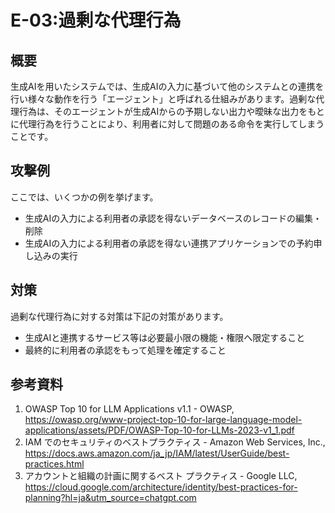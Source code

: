 # E-03:過剰な代理行為
## 概要
生成AIを用いたシステムでは、生成AIの入力に基づいて他のシステムとの連携を行い様々な動作を行う「エージェント」と呼ばれる仕組みがあります。過剰な代理行為は、そのエージェントが生成AIからの予期しない出力や曖昧な出力をもとに代理行為を行うことにより、利用者に対して問題のある命令を実行してしまうことです。

## 攻撃例
ここでは、いくつかの例を挙げます。
* 生成AIの入力による利用者の承認を得ないデータベースのレコードの編集・削除
* 生成AIの入力による利用者の承認を得ない連携アプリケーションでの予約申し込みの実行

## 対策
過剰な代理行為に対する対策は下記の対策があります。
* 生成AIと連携するサービス等は必要最小限の機能・権限へ限定すること
* 最終的に利用者の承認をもって処理を確定すること

## 参考資料
1. OWASP Top 10 for LLM Applications v1.1 - OWASP, https://owasp.org/www-project-top-10-for-large-language-model-applications/assets/PDF/OWASP-Top-10-for-LLMs-2023-v1_1.pdf
1. IAM でのセキュリティのベストプラクティス - Amazon Web Services, Inc., https://docs.aws.amazon.com/ja_jp/IAM/latest/UserGuide/best-practices.html
2. アカウントと組織の計画に関するベスト プラクティス - Google LLC, https://cloud.google.com/architecture/identity/best-practices-for-planning?hl=ja&utm_source=chatgpt.com
  
